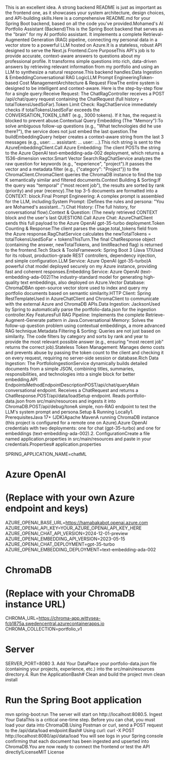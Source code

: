 This is an excellent idea. A strong backend README is just as important as the frontend one, as it showcases your system architecture, design choices, and API-building skills.Here is a comprehensive README.md for your Spring Boot backend, based on all the code you've provided.Mohamed's AI Portfolio Assistant (Backend)This is the Spring Boot backend that serves as the "brain" for my AI portfolio assistant. It implements a complete Retrieval-Augmented Generation (RAG) pipeline, connecting my personal data in a vector store to a powerful LLM hosted on Azure.It is a stateless, robust API designed to serve the Next.js Frontend.Core PurposeThis API's job is to provide accurate, context-aware answers to questions about my professional profile. It transforms simple questions into rich, data-driven answers by retrieving relevant information from my portfolio and using an LLM to synthesize a natural response.This backend handles:Data Ingestion & EmbeddingConversational RAG LogicLLM Prompt EngineeringToken-based Cost ManagementArchitecture & Request FlowThe entire system is designed to be intelligent and context-aware. Here is the step-by-step flow for a single query:Receive Request: The ChatRagController receives a POST /api/chat/query request containing the ChatRequest (full history + totalTokensUsedSoFar).Token Limit Check: RagChatService immediately checks if totalTokensUsedSoFar exceeds the CONVERSATION_TOKEN_LIMIT (e.g., 3000 tokens). If it has, the request is blocked to prevent abuse.Contextual Query Embedding (The "Memory"):To solve ambiguous follow-up questions (e.g., "What technologies did he use there?"), the service does not just embed the last question.The buildEmbeddingQuery helper creates a context-aware string from the last 3 messages (e.g., user: ... assistant: ... user: ...).This rich string is sent to the AzureEmbeddingClient.Call Azure Embedding: The client POSTs the string to the Azure OpenAI text-embedding-ada-002 deployment, which returns a 1536-dimension vector.Smart Vector Search:RagChatService analyzes the raw question for keywords (e.g., "experience", "project").It passes the vector and a metadata filter (e.g., {"category": "Project"}) to the ChromaClient.ChromaClient queries the ChromaDB instance to find the top K semantically similar and filtered documents.Context Building & Sorting:If the query was "temporal" ("most recent job"), the results are sorted by rank (priority) and year (recency).The top 3-5 documents are formatted into a CONTEXT: block.Final Prompt Engineering: A complex prompt is assembled for the LLM, including:System Prompt: (Defines the rules and persona: "You are Mohamed's assistant...").Chat History: (The full history, for conversational flow).Context & Question: (The newly retrieved CONTEXT block and the user's last QUESTION).Call Azure Chat: AzureChatClient sends this full payload to the Azure OpenAI gpt-35-turbo deployment.Token Counting & Response:The client parses the usage.total_tokens field from the Azure response.RagChatService calculates the newTotalTokens = totalTokensUsedSoFar + tokensThisTurn.The final ChatResponse object (containing the answer, newTotalTokens, and limitReached flag) is returned to the frontend.Tech Stack & ToolsFramework: Spring Boot 3 (Java 17)Used for its robust, production-grade REST controllers, dependency injection, and simple configuration.LLM Service: Azure OpenAI (gpt-35-turbo)A powerful chat model deployed securely on my Azure instance, providing fast and coherent responses.Embedding Service: Azure OpenAI (text-embedding-ada-002)The industry-standard model for generating high-quality text embeddings, also deployed on Azure.Vector Database: ChromaDBAn open-source vector store used to index and query my portfolio documents based on semantic similarity.HTTP Client: Spring RestTemplateUsed in AzureChatClient and ChromaClient to communicate with the external Azure and ChromaDB APIs.Data Ingestion: JacksonUsed by Spring to automatically parse the portfolio-data.json for the ingestion controller.Key FeaturesFull RAG Pipeline: Implements the complete Retrieve-Augment-Generate pattern in Java.Conversational Memory: Solves the follow-up question problem using contextual embeddings, a more advanced RAG technique.Metadata Filtering & Sorting: Queries are not just based on similarity. The code filters by category and sorts by rank and year to provide the most relevant possible answer (e.g., ensuring "most recent job" returns the correct job).Stateless Token Management: Manages demo costs and prevents abuse by passing the token count to the client and checking it on every request, requiring no server-side session or database.Rich Data Ingestion: The PortfolioIngestionService dynamically builds detailed documents from a simple JSON, combining titles, summaries, responsibilities, and technologies into a single block for better embedding.API EndpointsMethodEndpointDescriptionPOST/api/chat/queryMain conversational endpoint. Receives a ChatRequest and returns a ChatResponse.POST/api/data/loadSetup endpoint. Reads portfolio-data.json from src/main/resources and ingests it into ChromaDB.POST/api/debug/toneA simple, non-RAG endpoint to test the LLM's system prompt and persona.Setup & Running Locally1. PrerequisitesJava 17+ (JDK)Apache MavenA running ChromaDB instance (this project is configured for a remote one on Azure).Azure OpenAI credentials with two deployments: one for chat (gpt-35-turbo) and one for embeddings (text-embedding-ada-002).2. ConfigurationCreate a file named application.properties in src/main/resources and paste in your credentials.Properties# application.properties

SPRING_APPLICATION_NAME=chatML

# Azure OpenAI
# (Replace with your own Azure endpoint and keys)
AZURE_OPENAI_BASE_URL=https://hamabakabot.openai.azure.com
AZURE_OPENAI_API_KEY=YOUR_AZURE_OPENAI_API_KEY_HERE
AZURE_OPENAI_CHAT_API_VERSION=2024-12-01-preview
AZURE_OPENAI_EMBEDDING_API_VERSION=2023-05-15
AZURE_OPENAI_CHAT_DEPLOYMENT=gpt-35-turbo
AZURE_OPENAI_EMBEDDING_DEPLOYMENT=text-embedding-ada-002

# ChromaDB
# (Replace with your ChromaDB instance URL)
CHROMA_URL=https://chroma-app.wittysea-fcb1875a.swedencentral.azurecontainerapps.io
CHROMA_COLLECTION=portfolio_v1


# Server
SERVER_PORT=8080
3. Add Your DataPlace your portfolio-data.json file (containing your projects, experience, etc.) into the src/main/resources directory.4. Run the ApplicationBash# Clean and build the project
mvn clean install

# Run the Spring Boot application
mvn spring-boot:run
The server will start on http://localhost:8080.5. Ingest Your DataThis is a critical one-time step. Before you can chat, you must load your data into ChromaDB.Using Postman or curl, send a POST request to the /api/data/load endpoint:Bash# Using curl:
curl -X POST http://localhost:8080/api/data/load
You will see logs in your Spring console confirming that each document has been ingested and upserted into ChromaDB.You are now ready to connect the frontend or test the API directly!LicenseMIT License
